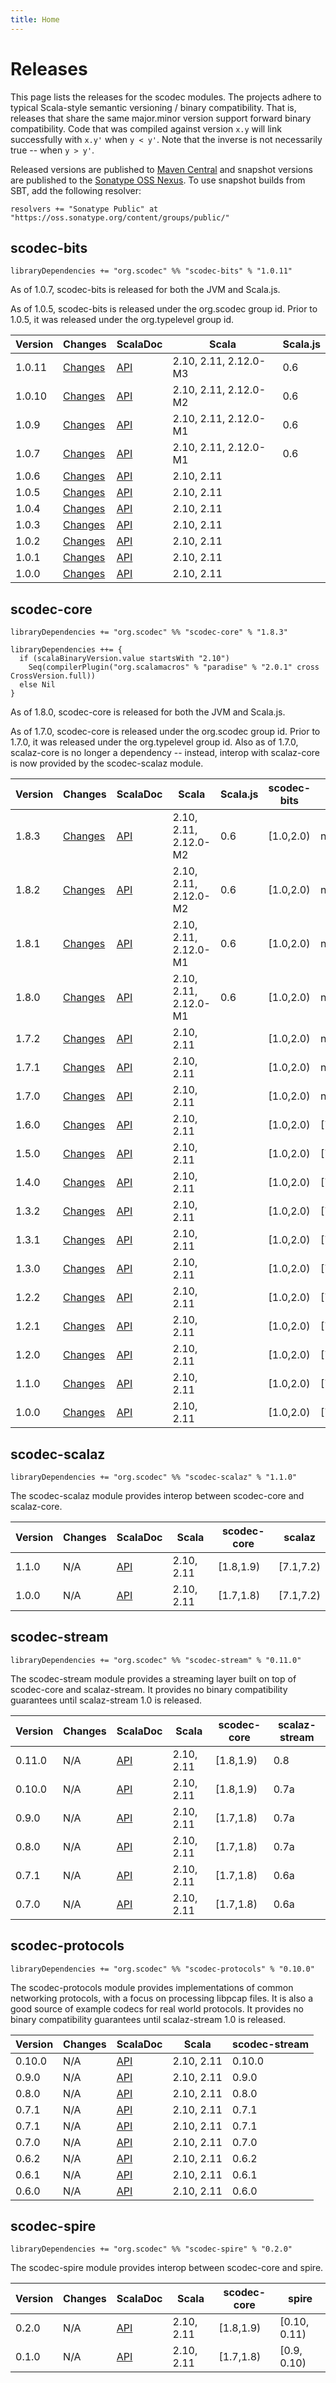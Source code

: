 ```yaml
---
title: Home
---
```

# Releases

This page lists the releases for the scodec modules. The projects adhere to typical Scala-style semantic versioning / binary compatibility. That is, releases that share the same major.minor version support forward binary compatibility. Code that was compiled against version `x.y` will link successfully with `x.y'` when `y < y'`. Note that the inverse is not necessarily true -- when `y > y'`.

Released versions are published to [Maven Central](http://search.maven.org/#search%7Cga%7C1%7Cg%3A%22org.scodec%22) and snapshot versions are published to the [Sonatype OSS Nexus](https://oss.sonatype.org/#nexus-search;gav~org.scodec~~~~). To use snapshot builds from SBT, add the following resolver:

    resolvers += "Sonatype Public" at "https://oss.sonatype.org/content/groups/public/"

## scodec-bits

    libraryDependencies += "org.scodec" %% "scodec-bits" % "1.0.11"

As of 1.0.7, scodec-bits is released for both the JVM and Scala.js.

As of 1.0.5, scodec-bits is released under the org.scodec group id. Prior to 1.0.5, it was released under the org.typelevel group id.

Version | Changes | ScalaDoc | Scala | Scala.js
--------|---------|----------|-------|---------
1.0.11  | [Changes](https://github.com/scodec/scodec-bits/blob/v1.0.11/CHANGELOG.md) | [API](/api/scodec-bits/1.0.11) | 2.10, 2.11, 2.12.0-M3 | 0.6
1.0.10  | [Changes](https://github.com/scodec/scodec-bits/blob/v1.0.10/CHANGELOG.md) | [API](/api/scodec-bits/1.0.10) | 2.10, 2.11, 2.12.0-M2 | 0.6
1.0.9   | [Changes](https://github.com/scodec/scodec-bits/blob/v1.0.9/CHANGELOG.md) | [API](/api/scodec-bits/1.0.9) | 2.10, 2.11, 2.12.0-M1 | 0.6
1.0.7   | [Changes](https://github.com/scodec/scodec-bits/blob/v1.0.7/CHANGELOG.md) | [API](/api/scodec-bits/1.0.7) | 2.10, 2.11, 2.12.0-M1 | 0.6
1.0.6   | [Changes](https://github.com/scodec/scodec-bits/blob/v1.0.6/CHANGELOG.md) | [API](/api/scodec-bits/1.0.6) | 2.10, 2.11 |
1.0.5   | [Changes](https://github.com/scodec/scodec-bits/blob/v1.0.5/CHANGELOG.md) | [API](/api/scodec-bits/1.0.5) | 2.10, 2.11 |
1.0.4   | [Changes](https://github.com/scodec/scodec-bits/blob/v1.0.4/CHANGELOG.md) | [API](http://docs.typelevel.org/api/scodec/bits/stable/1.0.4) | 2.10, 2.11 |
1.0.3   | [Changes](https://github.com/scodec/scodec-bits/blob/v1.0.3/CHANGELOG.md) | [API](http://docs.typelevel.org/api/scodec/bits/stable/1.0.3) | 2.10, 2.11 |
1.0.2   | [Changes](https://github.com/scodec/scodec-bits/blob/v1.0.2/CHANGELOG.md) | [API](http://docs.typelevel.org/api/scodec/bits/stable/1.0.2) | 2.10, 2.11 |
1.0.1   | [Changes](https://github.com/scodec/scodec-bits/blob/v1.0.1/CHANGELOG.md) | [API](http://docs.typelevel.org/api/scodec/bits/stable/1.0.1) | 2.10, 2.11 |
1.0.0   | [Changes](https://github.com/scodec/scodec-bits/blob/v1.0.0/CHANGELOG.md) | [API](http://docs.typelevel.org/api/scodec/bits/stable/1.0.0) | 2.10, 2.11 |

## scodec-core

    libraryDependencies += "org.scodec" %% "scodec-core" % "1.8.3"

    libraryDependencies ++= {
      if (scalaBinaryVersion.value startsWith "2.10")
        Seq(compilerPlugin("org.scalamacros" % "paradise" % "2.0.1" cross CrossVersion.full))
      else Nil
    }

As of 1.8.0, scodec-core is released for both the JVM and Scala.js.

As of 1.7.0, scodec-core is released under the org.scodec group id. Prior to 1.7.0, it was released under the org.typelevel group id. Also as of 1.7.0, scalaz-core is no longer a dependency -- instead, interop with scalaz-core is now provided by the scodec-scalaz module.

Version | Changes | ScalaDoc | Scala | Scala.js | scodec-bits | scalaz | Shapeless
--------|---------|----------|-------|----------|-------------|--------|-----------
1.8.3   | [Changes](https://github.com/scodec/scodec/blob/v1.8.3/CHANGELOG.md) | [API](http://scodec.org/api/scodec-core/1.8.3) | 2.10, 2.11, 2.12.0-M2 | 0.6 | [1.0,2.0) | none | 2.2.5
1.8.2   | [Changes](https://github.com/scodec/scodec/blob/v1.8.2/CHANGELOG.md) | [API](http://scodec.org/api/scodec-core/1.8.2) | 2.10, 2.11, 2.12.0-M2 | 0.6 | [1.0,2.0) | none | 2.2.4
1.8.1   | [Changes](https://github.com/scodec/scodec/blob/v1.8.1/CHANGELOG.md) | [API](http://scodec.org/api/scodec-core/1.8.1) | 2.10, 2.11, 2.12.0-M1 | 0.6 | [1.0,2.0) | none | 2.2.4
1.8.0   | [Changes](https://github.com/scodec/scodec/blob/v1.8.0/CHANGELOG.md) | [API](http://scodec.org/api/scodec-core/1.8.0) | 2.10, 2.11, 2.12.0-M1 | 0.6 | [1.0,2.0) | none | 2.2.2
1.7.2   | [Changes](https://github.com/scodec/scodec/blob/v1.7.2/CHANGELOG.md) | [API](http://scodec.org/api/scodec-core/1.7.2) | 2.10, 2.11 | | [1.0,2.0) | none | 2.1.0
1.7.1   | [Changes](https://github.com/scodec/scodec/blob/v1.7.1/CHANGELOG.md) | [API](http://scodec.org/api/scodec-core/1.7.1) | 2.10, 2.11 | | [1.0,2.0) | none | 2.1.0
1.7.0   | [Changes](https://github.com/scodec/scodec/blob/v1.7.0/CHANGELOG.md) | [API](http://scodec.org/api/scodec-core/1.7.0) | 2.10, 2.11 | | [1.0,2.0) | none | 2.1.0
1.6.0   | [Changes](https://github.com/scodec/scodec/blob/v1.6.0/CHANGELOG.md) | [API](http://docs.typelevel.org/api/scodec/core/stable/1.6.0) | 2.10, 2.11 | | [1.0,2.0) | [7.1,7.2) | 2.0.0
1.5.0   | [Changes](https://github.com/scodec/scodec/blob/v1.5.0/CHANGELOG.md) | [API](http://docs.typelevel.org/api/scodec/core/stable/1.5.0) | 2.10, 2.11 | | [1.0,2.0) | [7.1,7.2) | 2.0.0
1.4.0   | [Changes](https://github.com/scodec/scodec/blob/v1.4.0/CHANGELOG.md) | [API](http://docs.typelevel.org/api/scodec/core/stable/1.4.0) | 2.10, 2.11 | | [1.0,2.0) | [7.1,7.2) | 2.0.0
1.3.2   | [Changes](https://github.com/scodec/scodec/blob/v1.3.2/CHANGELOG.md) | [API](http://docs.typelevel.org/api/scodec/core/stable/1.3.2) | 2.10, 2.11 | | [1.0,2.0) | [7.1,7.2) | 2.0.0
1.3.1   | [Changes](https://github.com/scodec/scodec/blob/v1.3.1/CHANGELOG.md) | [API](http://docs.typelevel.org/api/scodec/core/stable/1.3.1) | 2.10, 2.11 | | [1.0,2.0) | [7.1,7.2) | 2.0.0
1.3.0   | [Changes](https://github.com/scodec/scodec/blob/v1.3.0/CHANGELOG.md) | [API](http://docs.typelevel.org/api/scodec/core/stable/1.3.0) | 2.10, 2.11 | | [1.0,2.0) | [7.1,7.2) | 2.0.0
1.2.2   | [Changes](https://github.com/scodec/scodec/blob/v1.2.2/CHANGELOG.md) | [API](http://docs.typelevel.org/api/scodec/core/stable/1.2.2) | 2.10, 2.11 | | [1.0,2.0) | [7.1,7.2) | 2.0.0
1.2.1   | [Changes](https://github.com/scodec/scodec/blob/v1.2.1/CHANGELOG.md) | [API](http://docs.typelevel.org/api/scodec/core/stable/1.2.1) | 2.10, 2.11 | | [1.0,2.0) | [7.1,7.2) | 2.0.0
1.2.0   | [Changes](https://github.com/scodec/scodec/blob/v1.2.0/CHANGELOG.md) | [API](http://docs.typelevel.org/api/scodec/core/stable/1.2.0) | 2.10, 2.11 | | [1.0,2.0) | [7.1,7.2) | 2.0.0
1.1.0   | [Changes](https://github.com/scodec/scodec/blob/v1.1.0/CHANGELOG.md) | [API](http://docs.typelevel.org/api/scodec/core/stable/1.1.0) | 2.10, 2.11 | | [1.0,2.0) | [7.1,7.2) | 2.0.0
1.0.0   | [Changes](https://github.com/scodec/scodec/blob/v1.0.0/CHANGELOG.md) | [API](http://docs.typelevel.org/api/scodec/core/stable/1.0.0) | 2.10, 2.11 | | [1.0,2.0) | [7.0,7.1) | 1.2.4

## scodec-scalaz

    libraryDependencies += "org.scodec" %% "scodec-scalaz" % "1.1.0"

The scodec-scalaz module provides interop between scodec-core and scalaz-core.

Version | Changes | ScalaDoc | Scala | scodec-core | scalaz
--------|---------|----------|-------|-------------|--------
1.1.0   | N/A     | [API](http://scodec.org/api/scodec-scalaz/1.1.0) | 2.10, 2.11 | [1.8,1.9) | [7.1,7.2)
1.0.0   | N/A     | [API](http://scodec.org/api/scodec-scalaz/1.0.0) | 2.10, 2.11 | [1.7,1.8) | [7.1,7.2)

## scodec-stream

    libraryDependencies += "org.scodec" %% "scodec-stream" % "0.11.0"

The scodec-stream module provides a streaming layer built on top of scodec-core and scalaz-stream. It provides no binary compatibility guarantees until scalaz-stream 1.0 is released.

Version | Changes | ScalaDoc | Scala | scodec-core | scalaz-stream
--------|---------|----------|-------|-------------|---------------
0.11.0  | N/A     | [API](http://scodec.org/api/scodec-stream/0.11.0) | 2.10, 2.11 | [1.8,1.9) | 0.8
0.10.0  | N/A     | [API](http://scodec.org/api/scodec-stream/0.10.0) | 2.10, 2.11 | [1.8,1.9) | 0.7a
0.9.0   | N/A     | [API](http://scodec.org/api/scodec-stream/0.9.0)  | 2.10, 2.11 | [1.7,1.8) | 0.7a
0.8.0   | N/A     | [API](http://scodec.org/api/scodec-stream/0.8.0)  | 2.10, 2.11 | [1.7,1.8) | 0.7a
0.7.1   | N/A     | [API](http://scodec.org/api/scodec-stream/0.7.1) | 2.10, 2.11 | [1.7,1.8) | 0.6a
0.7.0   | N/A     | [API](http://scodec.org/api/scodec-stream/0.7.0) | 2.10, 2.11 | [1.7,1.8) | 0.6a

## scodec-protocols

    libraryDependencies += "org.scodec" %% "scodec-protocols" % "0.10.0"

The scodec-protocols module provides implementations of common networking protocols, with a focus on processing libpcap files. It is also a good source of example codecs for real world protocols. It provides no binary compatibility guarantees until scalaz-stream 1.0 is released.

Version | Changes | ScalaDoc | Scala | scodec-stream
--------|---------|----------|-------|---------------
0.10.0  | N/A     | [API](http://scodec.org/api/scodec-protocols/0.10.0)| 2.10, 2.11 | 0.10.0
0.9.0   | N/A     | [API](http://scodec.org/api/scodec-protocols/0.9.0) | 2.10, 2.11 | 0.9.0
0.8.0   | N/A     | [API](http://scodec.org/api/scodec-protocols/0.8.0) | 2.10, 2.11 | 0.8.0
0.7.1   | N/A     | [API](http://scodec.org/api/scodec-protocols/0.7.1) | 2.10, 2.11 | 0.7.1
0.7.1   | N/A     | [API](http://scodec.org/api/scodec-protocols/0.7.1) | 2.10, 2.11 | 0.7.1
0.7.0   | N/A     | [API](http://scodec.org/api/scodec-protocols/0.7.0) | 2.10, 2.11 | 0.7.0
0.6.2   | N/A     | [API](http://scodec.org/api/scodec-protocols/0.6.2) | 2.10, 2.11 | 0.6.2
0.6.1   | N/A     | [API](http://scodec.org/api/scodec-protocols/0.6.1) | 2.10, 2.11 | 0.6.1
0.6.0   | N/A     | [API](http://scodec.org/api/scodec-protocols/0.6.0) | 2.10, 2.11 | 0.6.0

## scodec-spire

    libraryDependencies += "org.scodec" %% "scodec-spire" % "0.2.0"

The scodec-spire module provides interop between scodec-core and spire.

Version | Changes | ScalaDoc | Scala | scodec-core | spire
--------|---------|----------|-------|-------------|--------
0.2.0   | N/A     | [API](http://scodec.org/api/scodec-spire/0.2.0) | 2.10, 2.11 | [1.8,1.9) | [0.10, 0.11)
0.1.0   | N/A     | [API](http://scodec.org/api/scodec-spire/0.1.0) | 2.10, 2.11 | [1.7,1.8) | [0.9, 0.10)

